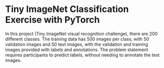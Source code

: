 # Tiny ImageNet Classification Exercise with PyTorch

In this project (Tiny ImageNet visual recognition challenge), there are 200 different classes. The training data has 500 images per class, with 50 validation images and 50 test images, with the validation and training images provided with labels and annotations. The problem statement requires participants to predict labels, without needing to annotate the test images.
